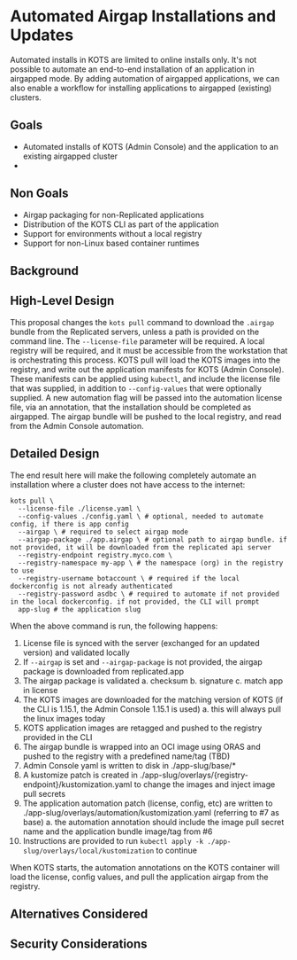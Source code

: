# Automated Airgap Installations and Updates

Automated installs in KOTS are limited to online installs only.
It's not possible to automate an end-to-end installation of an application in airgapped mode.
By adding automation of airgapped applications, we can also enable a workflow for installing applications to airgapped (existing) clusters.

## Goals

- Automated installs of KOTS (Admin Console) and the application to an existing airgapped cluster
-

## Non Goals

- Airgap packaging for non-Replicated applications
- Distribution of the KOTS CLI as part of the application
- Support for environments without a local registry
- Support for non-Linux based container runtimes

## Background


## High-Level Design

This proposal changes the `kots pull` command to download the `.airgap` bundle from the Replicated servers, unless a path is provided on the command line.
The `--license-file` parameter will be required.
A local registry will be required, and it must be accessible from the workstation that is orchestrating this process.
KOTS pull will load the KOTS images into the registry, and write out the application manifests for KOTS (Admin Console).
These manifests can be applied using `kubectl`, and include the license file that was supplied, in addition to `--config-values` that were optionally supplied.
A new automation flag will be passed into the automation license file, via an annotation, that the installation should be completed as airgapped.
The airgap bundle will be pushed to the local registry, and read from the Admin Console automation.

## Detailed Design

The end result here will make the following completely automate an installation where a cluster does not have access to the internet:

```shell
kots pull \
  --license-file ./license.yaml \
  --config-values ./config.yaml \ # optional, needed to automate config, if there is app config
  --airgap \ # required to select airgap mode
  --airgap-package ./app.airgap \ # optional path to airgap bundle. if not provided, it will be downloaded from the replicated api server
  --registry-endpoint registry.myco.com \
  --registry-namespace my-app \ # the namespace (org) in the registry to use
  --registry-username botaccount \ # required if the local dockerconfig is not already authenticated
  --registry-password asdbc \ # required to automate if not provided in the local dockerconfig. if not provided, the CLI will prompt
  app-slug # the application slug
```

When the above command is run, the following happens:
1. License file is synced with the server (exchanged for an updated version) and validated locally
2. If `--airgap` is set and `--airgap-package` is not provided, the airgap package is downloaded from replicated.app
3. The airgap package is validated
  a. checksum
  b. signature
  c. match app in license
4. The KOTS images are downloaded for the matching version of KOTS (if the CLI is 1.15.1, the Admin Console 1.15.1 is used)
  a. this will always pull the linux images today
5. KOTS application images are retagged and pushed to the registry provided in the CLI
6. The airgap bundle is wrapped into an OCI image using ORAS and pushed to the registry with a predefined name/tag (TBD)
7. Admin Console yaml is written to disk in ./app-slug/base/*
8. A kustomize patch is created in ./app-slug/overlays/{registry-endpoint}/kustomization.yaml to change the images and inject image pull secrets
9. The application automation patch (license, config, etc) are written to ./app-slug/overlays/automation/kustomization.yaml (referring to #7 as base)
  a. the automation annotation should include the image pull secret name and the application bundle image/tag from #6
9. Instructions are provided to run `kubectl apply -k ./app-slug/overlays/local/kustomization` to continue

When KOTS starts, the automation annotations on the KOTS container will load the license, config values, and pull the application airgap from the registry.

## Alternatives Considered


## Security Considerations

